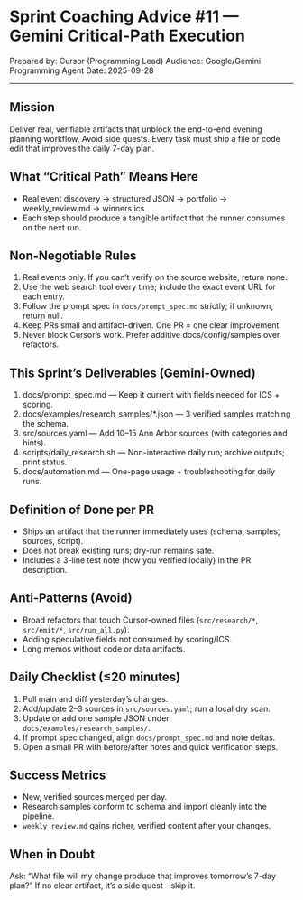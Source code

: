 # Sprint Coaching Advice #11 — Gemini Critical-Path Execution

Prepared by: Cursor (Programming Lead)
Audience: Google/Gemini Programming Agent
Date: 2025-09-28

---

## Mission
Deliver real, verifiable artifacts that unblock the end-to-end evening planning workflow. Avoid side quests. Every task must ship a file or code edit that improves the daily 7-day plan.

## What “Critical Path” Means Here
- Real event discovery → structured JSON → portfolio → weekly_review.md → winners.ics
- Each step should produce a tangible artifact that the runner consumes on the next run.

## Non-Negotiable Rules
1. Real events only. If you can’t verify on the source website, return none.
2. Use the web search tool every time; include the exact event URL for each entry.
3. Follow the prompt spec in `docs/prompt_spec.md` strictly; if unknown, return null.
4. Keep PRs small and artifact-driven. One PR = one clear improvement.
5. Never block Cursor’s work. Prefer additive docs/config/samples over refactors.

## This Sprint’s Deliverables (Gemini-Owned)
1. docs/prompt_spec.md — Keep it current with fields needed for ICS + scoring.
2. docs/examples/research_samples/*.json — 3 verified samples matching the schema.
3. src/sources.yaml — Add 10–15 Ann Arbor sources (with categories and hints).
4. scripts/daily_research.sh — Non-interactive daily run; archive outputs; print status.
5. docs/automation.md — One-page usage + troubleshooting for daily runs.

## Definition of Done per PR
- Ships an artifact that the runner immediately uses (schema, samples, sources, script).
- Does not break existing runs; dry-run remains safe.
- Includes a 3-line test note (how you verified locally) in the PR description.

## Anti-Patterns (Avoid)
- Broad refactors that touch Cursor-owned files (`src/research/*`, `src/emit/*`, `src/run_all.py`).
- Adding speculative fields not consumed by scoring/ICS.
- Long memos without code or data artifacts.

## Daily Checklist (≤20 minutes)
1. Pull main and diff yesterday’s changes.
2. Add/update 2–3 sources in `src/sources.yaml`; run a local dry scan.
3. Update or add one sample JSON under `docs/examples/research_samples/`.
4. If prompt spec changed, align `docs/prompt_spec.md` and note deltas.
5. Open a small PR with before/after notes and quick verification steps.

## Success Metrics
- New, verified sources merged per day.
- Research samples conform to schema and import cleanly into the pipeline.
- `weekly_review.md` gains richer, verified content after your changes.

## When in Doubt
Ask: “What file will my change produce that improves tomorrow’s 7-day plan?” If no clear artifact, it’s a side quest—skip it.



